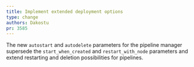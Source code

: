 ```yaml
---
title: Implement extended deployment options
type: change
authors: Dakostu
pr: 3585
---
```


The new `autostart` and `autodelete` parameters for the pipeline manager
supersede the `start_when_created` and `restart_with_node` parameters and
extend restarting and deletion possibilities for pipelines.
